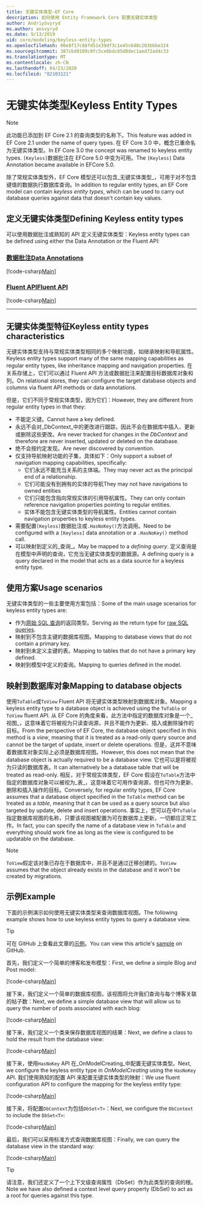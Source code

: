 ```yaml
---
title: 无键实体类型-EF Core
description: 如何使用 Entity Framework Core 配置无键实体类型
author: AndriySvyryd
ms.author: ansvyryd
ms.date: 9/13/2019
uid: core/modeling/keyless-entity-types
ms.openlocfilehash: 00e8f17c88fd51e39df3c1e45c648c203bbbe324
ms.sourcegitcommit: 387cbd8109c0fc5ce6bdc85d0dec1aed72ad4c33
ms.translationtype: MT
ms.contentlocale: zh-CN
ms.lasthandoff: 04/23/2020
ms.locfileid: "82103121"
---
```

# <a name="keyless-entity-types"></a><span data-ttu-id="68b7c-103">无键实体类型</span><span class="sxs-lookup"><span data-stu-id="68b7c-103">Keyless Entity Types</span></span>

> [!NOTE]
> <span data-ttu-id="68b7c-104">此功能已添加到 EF Core 2.1 的查询类型的名称下。</span><span class="sxs-lookup"><span data-stu-id="68b7c-104">This feature was added in EF Core 2.1 under the name of query types.</span></span> <span data-ttu-id="68b7c-105">在 EF Core 3.0 中，概念已重命名为无键实体类型。</span><span class="sxs-lookup"><span data-stu-id="68b7c-105">In EF Core 3.0 the concept was renamed to keyless entity types.</span></span> <span data-ttu-id="68b7c-106">`[Keyless]`数据批注在 EFCore 5.0 中变为可用。</span><span class="sxs-lookup"><span data-stu-id="68b7c-106">The `[Keyless]` Data Annotation became available in EFCore 5.0.</span></span>

<span data-ttu-id="68b7c-107">除了常规实体类型外，EF Core 模型还可以包含_无键实体类型_，可用于对不包含键值的数据执行数据库查询。</span><span class="sxs-lookup"><span data-stu-id="68b7c-107">In addition to regular entity types, an EF Core model can contain _keyless entity types_, which can be used to carry out database queries against data that doesn't contain key values.</span></span>

## <a name="defining-keyless-entity-types"></a><span data-ttu-id="68b7c-108">定义无键实体类型</span><span class="sxs-lookup"><span data-stu-id="68b7c-108">Defining Keyless entity types</span></span>

<span data-ttu-id="68b7c-109">可以使用数据批注或熟知的 API 定义无键实体类型：</span><span class="sxs-lookup"><span data-stu-id="68b7c-109">Keyless entity types can be defined using either the Data Annotation or the Fluent API:</span></span>

### <a name="data-annotations"></a>[<span data-ttu-id="68b7c-110">数据批注</span><span class="sxs-lookup"><span data-stu-id="68b7c-110">Data Annotations</span></span>](#tab/data-annotations)

[!code-csharp[Main](../../../samples/core/Modeling/DataAnnotations/Keyless.cs?Name=Keyless&highlight=1)]

### <a name="fluent-api"></a>[<span data-ttu-id="68b7c-111">Fluent API</span><span class="sxs-lookup"><span data-stu-id="68b7c-111">Fluent API</span></span>](#tab/fluent-api)

[!code-csharp[Main](../../../samples/core/Modeling/FluentAPI/Keyless.cs?Name=Keyless&highlight=4)]

***

## <a name="keyless-entity-types-characteristics"></a><span data-ttu-id="68b7c-112">无键实体类型特征</span><span class="sxs-lookup"><span data-stu-id="68b7c-112">Keyless entity types characteristics</span></span>

<span data-ttu-id="68b7c-113">无键实体类型支持与常规实体类型相同的多个映射功能，如继承映射和导航属性。</span><span class="sxs-lookup"><span data-stu-id="68b7c-113">Keyless entity types support many of the same mapping capabilities as regular entity types, like inheritance mapping and navigation properties.</span></span> <span data-ttu-id="68b7c-114">在关系存储上，它们可以通过 Fluent API 方法或数据批注来配置目标数据库对象和列。</span><span class="sxs-lookup"><span data-stu-id="68b7c-114">On relational stores, they can configure the target database objects and columns via fluent API methods or data annotations.</span></span>

<span data-ttu-id="68b7c-115">但是，它们不同于常规实体类型，因为它们：</span><span class="sxs-lookup"><span data-stu-id="68b7c-115">However, they are different from regular entity types in that they:</span></span>

- <span data-ttu-id="68b7c-116">不能定义键。</span><span class="sxs-lookup"><span data-stu-id="68b7c-116">Cannot have a key defined.</span></span>
- <span data-ttu-id="68b7c-117">永远不会对_DbContext_中的更改进行跟踪，因此不会在数据库中插入、更新或删除这些更改。</span><span class="sxs-lookup"><span data-stu-id="68b7c-117">Are never tracked for changes in the _DbContext_ and therefore are never inserted, updated or deleted on the database.</span></span>
- <span data-ttu-id="68b7c-118">绝不会按约定发现。</span><span class="sxs-lookup"><span data-stu-id="68b7c-118">Are never discovered by convention.</span></span>
- <span data-ttu-id="68b7c-119">仅支持导航映射功能的子集，具体如下：</span><span class="sxs-lookup"><span data-stu-id="68b7c-119">Only support a subset of navigation mapping capabilities, specifically:</span></span>
  - <span data-ttu-id="68b7c-120">它们永远不能充当关系的主体端。</span><span class="sxs-lookup"><span data-stu-id="68b7c-120">They may never act as the principal end of a relationship.</span></span>
  - <span data-ttu-id="68b7c-121">它们可能没有到拥有的实体的导航</span><span class="sxs-lookup"><span data-stu-id="68b7c-121">They may not have navigations to owned entities</span></span>
  - <span data-ttu-id="68b7c-122">它们只能包含指向常规实体的引用导航属性。</span><span class="sxs-lookup"><span data-stu-id="68b7c-122">They can only contain reference navigation properties pointing to regular entities.</span></span>
  - <span data-ttu-id="68b7c-123">实体不能包含无键实体类型的导航属性。</span><span class="sxs-lookup"><span data-stu-id="68b7c-123">Entities cannot contain navigation properties to keyless entity types.</span></span>
- <span data-ttu-id="68b7c-124">需要配置`[Keyless]`数据批注或`.HasNoKey()`方法调用。</span><span class="sxs-lookup"><span data-stu-id="68b7c-124">Need to be configured with a `[Keyless]` data annotation or a `.HasNoKey()` method call.</span></span>
- <span data-ttu-id="68b7c-125">可以映射到定义的_查询_。</span><span class="sxs-lookup"><span data-stu-id="68b7c-125">May be mapped to a _defining query_.</span></span> <span data-ttu-id="68b7c-126">定义查询是在模型中声明的查询，它充当无键实体类型的数据源。</span><span class="sxs-lookup"><span data-stu-id="68b7c-126">A defining query is a query declared in the model that acts as a data source for a keyless entity type.</span></span>

## <a name="usage-scenarios"></a><span data-ttu-id="68b7c-127">使用方案</span><span class="sxs-lookup"><span data-stu-id="68b7c-127">Usage scenarios</span></span>

<span data-ttu-id="68b7c-128">无键实体类型的一些主要使用方案包括：</span><span class="sxs-lookup"><span data-stu-id="68b7c-128">Some of the main usage scenarios for keyless entity types are:</span></span>

- <span data-ttu-id="68b7c-129">作为[原始 SQL 查询](xref:core/querying/raw-sql)的返回类型。</span><span class="sxs-lookup"><span data-stu-id="68b7c-129">Serving as the return type for [raw SQL queries](xref:core/querying/raw-sql).</span></span>
- <span data-ttu-id="68b7c-130">映射到不包含主键的数据库视图。</span><span class="sxs-lookup"><span data-stu-id="68b7c-130">Mapping to database views that do not contain a primary key.</span></span>
- <span data-ttu-id="68b7c-131">映射到未定义主键的表。</span><span class="sxs-lookup"><span data-stu-id="68b7c-131">Mapping to tables that do not have a primary key defined.</span></span>
- <span data-ttu-id="68b7c-132">映射到模型中定义的查询。</span><span class="sxs-lookup"><span data-stu-id="68b7c-132">Mapping to queries defined in the model.</span></span>

## <a name="mapping-to-database-objects"></a><span data-ttu-id="68b7c-133">映射到数据库对象</span><span class="sxs-lookup"><span data-stu-id="68b7c-133">Mapping to database objects</span></span>

<span data-ttu-id="68b7c-134">使用`ToTable`或`ToView` Fluent API 将无键实体类型映射到数据库对象。</span><span class="sxs-lookup"><span data-stu-id="68b7c-134">Mapping a keyless entity type to a database object is achieved using the `ToTable` or `ToView` fluent API.</span></span> <span data-ttu-id="68b7c-135">从 EF Core 的角度来看，此方法中指定的数据库对象是一个_视图_，这意味着它将被视为只读查询源，并且不能作为更新、插入或删除操作的目标。</span><span class="sxs-lookup"><span data-stu-id="68b7c-135">From the perspective of EF Core, the database object specified in this method is a _view_, meaning that it is treated as a read-only query source and cannot be the target of update, insert or delete operations.</span></span> <span data-ttu-id="68b7c-136">但是，这并不意味着数据库对象实际上必须是数据库视图。</span><span class="sxs-lookup"><span data-stu-id="68b7c-136">However, this does not mean that the database object is actually required to be a database view.</span></span> <span data-ttu-id="68b7c-137">它也可以是将被视为只读的数据库表。</span><span class="sxs-lookup"><span data-stu-id="68b7c-137">It can alternatively be a database table that will be treated as read-only.</span></span> <span data-ttu-id="68b7c-138">相反，对于常规实体类型，EF Core 假设在`ToTable`方法中指定的数据库对象可以被视为_表_，这意味着它可用作查询源，但也可作为更新、删除和插入操作的目标。</span><span class="sxs-lookup"><span data-stu-id="68b7c-138">Conversely, for regular entity types, EF Core assumes that a database object specified in the `ToTable` method can be treated as a _table_, meaning that it can be used as a query source but also targeted by update, delete and insert operations.</span></span> <span data-ttu-id="68b7c-139">事实上，您可以在中`ToTable`指定数据库视图的名称，只要该视图被配置为可在数据库上更新，一切都应正常工作。</span><span class="sxs-lookup"><span data-stu-id="68b7c-139">In fact, you can specify the name of a database view in `ToTable` and everything should work fine as long as the view is configured to be updatable on the database.</span></span>

> [!NOTE]
> <span data-ttu-id="68b7c-140">`ToView`假定该对象已存在于数据库中，并且不是通过迁移创建的。</span><span class="sxs-lookup"><span data-stu-id="68b7c-140">`ToView` assumes that the object already exists in the database and it won't be created by migrations.</span></span>

## <a name="example"></a><span data-ttu-id="68b7c-141">示例</span><span class="sxs-lookup"><span data-stu-id="68b7c-141">Example</span></span>

<span data-ttu-id="68b7c-142">下面的示例演示如何使用无键实体类型来查询数据库视图。</span><span class="sxs-lookup"><span data-stu-id="68b7c-142">The following example shows how to use keyless entity types to query a database view.</span></span>

> [!TIP]
> <span data-ttu-id="68b7c-143">可在 GitHub 上查看此文章的[示例](https://github.com/dotnet/EntityFramework.Docs/tree/master/samples/core/KeylessEntityTypes)。</span><span class="sxs-lookup"><span data-stu-id="68b7c-143">You can view this article's [sample](https://github.com/dotnet/EntityFramework.Docs/tree/master/samples/core/KeylessEntityTypes) on GitHub.</span></span>

<span data-ttu-id="68b7c-144">首先，我们定义一个简单的博客和发布模型：</span><span class="sxs-lookup"><span data-stu-id="68b7c-144">First, we define a simple Blog and Post model:</span></span>

[!code-csharp[Main](../../../samples/core/KeylessEntityTypes/Program.cs#Entities)]

<span data-ttu-id="68b7c-145">接下来，我们定义一个简单的数据库视图，该视图将允许我们查询与每个博客关联的帖子数：</span><span class="sxs-lookup"><span data-stu-id="68b7c-145">Next, we define a simple database view that will allow us to query the number of posts associated with each blog:</span></span>

[!code-csharp[Main](../../../samples/core/KeylessEntityTypes/Program.cs#View)]

<span data-ttu-id="68b7c-146">接下来，我们定义一个类来保存数据库视图的结果：</span><span class="sxs-lookup"><span data-stu-id="68b7c-146">Next, we define a class to hold the result from the database view:</span></span>

[!code-csharp[Main](../../../samples/core/KeylessEntityTypes/Program.cs#KeylessEntityType)]

<span data-ttu-id="68b7c-147">接下来，使用`HasNoKey` API 在_OnModelCreating_中配置无键实体类型。</span><span class="sxs-lookup"><span data-stu-id="68b7c-147">Next, we configure the keyless entity type in _OnModelCreating_ using the `HasNoKey` API.</span></span>
<span data-ttu-id="68b7c-148">我们使用熟知的配置 API 来配置无键实体类型的映射：</span><span class="sxs-lookup"><span data-stu-id="68b7c-148">We use fluent configuration API to configure the mapping for the keyless entity type:</span></span>

[!code-csharp[Main](../../../samples/core/KeylessEntityTypes/Program.cs#Configuration)]

<span data-ttu-id="68b7c-149">接下来，将配置`DbContext`为包括`DbSet<T>`：</span><span class="sxs-lookup"><span data-stu-id="68b7c-149">Next, we configure the `DbContext` to include the `DbSet<T>`:</span></span>

[!code-csharp[Main](../../../samples/core/KeylessEntityTypes/Program.cs#DbSet)]

<span data-ttu-id="68b7c-150">最后，我们可以采用标准方式查询数据库视图：</span><span class="sxs-lookup"><span data-stu-id="68b7c-150">Finally, we can query the database view in the standard way:</span></span>

[!code-csharp[Main](../../../samples/core/KeylessEntityTypes/Program.cs#Query)]

> [!TIP]
> <span data-ttu-id="68b7c-151">请注意，我们还定义了一个上下文级查询属性（DbSet）作为此类型的查询的根。</span><span class="sxs-lookup"><span data-stu-id="68b7c-151">Note we have also defined a context level query property (DbSet) to act as a root for queries against this type.</span></span>
